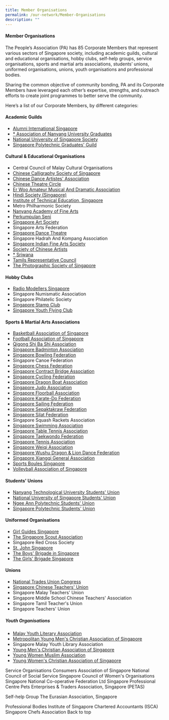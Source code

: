 ```yaml
---
title: Member Organisations
permalink: /our-network/Member-Organisations
description: ""
---
```

#### Member Organisations
#### 
The People’s Association (PA) has 85 Corporate Members that represent various sectors of Singapore society, including academic guilds, cultural and educational organisations, hobby clubs, self-help groups, service organisations, sports and martial arts associations, students’ unions, uniformed organisations, unions, youth organisations and professional bodies.

Sharing the common objective of community bonding, PA and its Corporate Members have leveraged each other’s expertise, strengths, and outreach efforts to create joint programmes to better serve the community.

Here’s a list of our Corporate Members, by different categories:

#### Academic Guilds  

* [Alumni International Singapore]()
* [* Association of Nanyang University Graduates]()
* [National University of Singapore Society]()
* [Singapore Polytechnic Graduates' Guild]()


#### Cultural & Educational Organisations

* Central Council of Malay Cultural Organisations
* [Chinese Calligraphy Society of Singapore]()
* [Chinese Dance Artistes' Association]()
* [Chinese Theatre Circle]()
* [Er Woo Amateur Musical And Dramatic Association]()
* [Hindi Society (Singapore)]()
* [Institute of Technical Education, Singapore]()
* Metro Philharmonic Society
* [Nanyang Academy of Fine Arts]()
* [Perkumpulan Seni]()
* [Singapore Art Society]()
* Singapore Arts Federation
* [Singapore Dance Theatre]()
* Singapore Hadrah And Kompang Association
* [Singapore Indian Fine Arts Society]()
* [Society of Chinese Artists]()
* [* Sriwana]()
* [Tamils Representative Council]()
* [The Photographic Society of Singapore]()

#### Hobby Clubs

* [Radio Modellers Singapore]()
* Singapore Numismatic Association
* Singapore Philatelic Society
* [Singapore Stamp Club]()
* [Singapore Youth Flying Club]()

#### Sports & Martial Arts Associations

* [Basketball Association of Singapore]()
* [Football Association of Singapore]()
* [Qigong Shi Ba Shi Association]()
* [Singapore Badminton Association]()
* [Singapore Bowling Federation]()
* Singapore Canoe Federation
* [Singapore Chess Federation]()
* [Singapore Contract Bridge Association]()
* [Singapore Cycling Federation]()
* [Singapore Dragon Boat Association]()
* [Singapore Judo Association]()
* [Singapore Floorball Association]()
* [Singapore Karate-Do Federation]()
* [Singapore Sailing Federation]()
* [Singapore Sepaktakraw Federation]()
* [Singapore Silat Federation]()
* Singapore Squash Rackets Association
* [Singapore Swimming Association]()
* [Singapore Table Tennis Association]()
* [Singapore Taekwondo Federation]()
* [Singapore Tennis Association]()
* [Singapore Weiqi Association]()
* [Singapore Wushu Dragon & Lion Dance Federation]()
* [Singapore Xiangqi General Association]()
* [Sports Boules Singapore]()
* [Volleyball Association of Singapore]()

#### Students' Unions

* [Nanyang Technological University Students' Union]()
* [National University of Singapore Students' Union]()
* [Ngee Ann Polytechnic Students' Union]()
* [Singapore Polytechnic Students' Union]()

#### Uniformed Organisations

* [Girl Guides Singapore]()
* [The Singapore Scout Association]()
* Singapore Red Cross Society
* [St. John Singapore]()
* [The Boys' Brigade in Singapore]()
* [The Girls' Brigade Singapore]()

#### Unions

* [National Trades Union Congress]()
* [Singapore Chinese Teachers' Union]()
* Singapore Malay Teachers' Union
* Singapore Middle School Chinese Teachers' Association
* Singapore Tamil Teacher's Union
* Singapore Teachers' Union

##### Youth Organisations

* [Malay Youth Literary Association]()
* [Metropolitan Young Men's Christian Association of Singapore]()
* Singapore Malay Youth Library Association
* [Young Men's Christian Association of Singapore]()
* [Young Women Muslim Association]()
* [Young Women's Christian Association of Singapore]()

Service Organisations 
Consumers Association of Singapore
National Council of Social Service
Singapore Council of Women's Organisations
Singapore National Co-operative Federation Ltd
Singapore Professional Centre
Pets Enterprises & Traders Association, Singapore (PETAS)

Self-help Group 
The Eurasian Association, Singapore

Professional Bodies 
Institute of Singapore Chartered Accountants (ISCA)
Singapore Chefs Association
Back to top